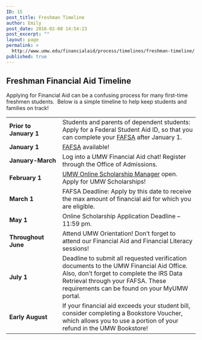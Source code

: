 ```yaml
---
ID: 15
post_title: Freshman Timeline
author: Emily
post_date: 2016-02-08 14:54:23
post_excerpt: ""
layout: page
permalink: >
  http://www.umw.edu/financialaid/process/timelines/freshman-timeline/
published: true
---
```

<h2>Freshman Financial Aid Timeline</h2>
Applying for Financial Aid can be a confusing process for many first-time freshmen students.  Below is a simple timeline to help keep students and families on track!
<table>
<tbody>
<tr>
<td width="135"><strong>Prior to January 1</strong></td>
<td width="420">Students and parents of dependent students: Apply for a Federal Student Aid ID, so that you can complete your <a href="https://fsaid.ed.gov">FAFSA</a> after January 1.</td>
</tr>
<tr>
<td width="135"><strong>January 1</strong></td>
<td width="420"><a href="https://fafsa.ed.gov/">FAFSA</a> available!</td>
</tr>
<tr>
<td width="135"><strong>January-March</strong></td>
<td width="420">Log into a UMW Financial Aid chat! Register through the Office of Admissions.</td>
</tr>
<tr>
<td width="135"><strong>February 1</strong></td>
<td width="420"><a href="https://umw.scholarships.ngwebsolutions.com">UMW Online Scholarship Manager</a> open. Apply for UMW Scholarships!</td>
</tr>
<tr>
<td width="135"><strong>March 1</strong></td>
<td width="420">FAFSA Deadline: Apply by this date to receive the max amount of financial aid for which you are eligible.</td>
</tr>
<tr>
<td width="135"><strong>May 1</strong></td>
<td width="420">Online Scholarship Application Deadline – 11:59 pm.</td>
</tr>
<tr>
<td width="135"><strong>Throughout June</strong></td>
<td width="420">Attend UMW Orientation! Don’t forget to attend our Financial Aid and Financial Literacy sessions!</td>
</tr>
<tr>
<td width="135"><strong>July 1</strong></td>
<td width="420">Deadline to submit all requested verification documents to the UMW Financial Aid Office. Also, don’t forget to complete the IRS Data Retrieval through your FAFSA. These requirements can be found on your MyUMW portal.</td>
</tr>
<tr>
<td width="135"><strong>Early August</strong></td>
<td width="420">If your financial aid exceeds your student bill, consider completing a Bookstore Voucher, which allows you to use a portion of your refund in the UMW Bookstore!</td>
</tr>
</tbody>
</table>